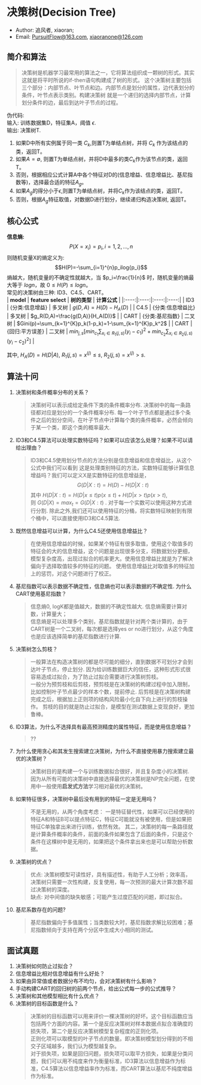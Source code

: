# 决策树(Decision Tree)
+ Author: 追风者, xiaoran;     
+ Email:  PursuitFlow@163.com, xiaoranone@126.com          

## 简介和算法     
> 决策树是机器学习最常用的算法之一，它将算法组织成一颗树的形式。其实这就是将平时所说的if-then语句构建成了树的形式。
这个决策树主要包括三个部分：内部节点、叶节点和边。内部节点是划分的属性，边代表划分的条件，叶节点表示类别。构建决策树
就是一个递归的选择内部节点，计算划分条件的边，最后到达叶子节点的过程。     

伪代码:     
输入: 训练数据集D，特征集A，阈值 $\epsilon$.     
输出: 决策树T.      
1. 如果D中所有实例属于同一类 $C_k$,则置T为单结点树，并将 $C_k$ 作为该结点的类，返回T。      
2. 如果$A=\emptyset$, 则置T为单结点树，并将D中最多的类$C_k$作为该节点的类，返回T。   
3. 否则，根据相应公式计算A中各个特征对D的(信息增益、信息增益比、基尼指数等)，选择最合适的特征$A_g$。     
4. 如果$A_g$的得分小于$\epsilon$,则置T为单结点树，并将$C_k$作为该结点的类，返回T。       
5. 否则，根据$A_g$特征取值，对数据D进行划分，继续递归构造决策树, 返回T。    

## 核心公式     
**信息熵:** 
$$P(X=x_i)=p_i, i=1,2,...,n$$
则随机变量X的熵定义为:
$$H(P)=-\sum_{i=1}^{n}p_ilog{p_i}$$
熵越大，随机变量的不确定性就越大，当 $p_i=\frac{1}{n}$ 时，随机变量的熵最大等于 $logn$，故 $0 \leq H(P) \leq logn$。  
常见的决策树由三种: ID3、C4.5、CART。        
| **model**   | **feature select**   | **树的类型**   | **计算公式**   | 
|:----:|:----:|:----:|:----:|
| ID3       | {分类:信息增益}   | 多叉树   | $g(D,A)=H(D)-H_A(D)$    | 
| C4.5      | {分类:信息增益比}   | 多叉树   | $g_R(D,A)=\frac{g(D,A)}{H_A(D)}$   | 
| CART      | {分类:基尼指数}   | 二叉树   | $Gini(p)=\sum_{k=1}^{K}p_k(1-p_k)=1-\sum_{k=1}^{K}p_k^2$   | 
| CART      | {回归:平方误差}   | 二叉树   | $min_{j,s}[min_{c_1} \sum_{x_i \in R_1(j,s)}(y_i-c_1)^2 + min_{c_2} \sum_{x_i \in R_2(j,s)}(y_i-c_2)^2]$    |  
    
其中, $H_A(D)=H(D|A)$, $R_1(j,s)={x^{(j)}\leq s}$, $R_2(j,s)={x^{(j)} > s}$.                
## 算法十问         
1. 决策树和条件概率分布的关系？     
    > 决策树可以表示成给定条件下类的条件概率分布. 决策树中的每一条路径都对应是划分的一个条件概率分布. 每一个叶子节点都是通过多个条件之后的划分空间，在叶子节点中计算每个类的条件概率，必然会倾向于某一个类，即这个类的概率最大.       
2. ID3和C4.5算法可以处理实数特征吗？如果可以应该怎么处理？如果不可以请给出理由？        
    > ID3和C4.5使用划分节点的方法分别是信息增益和信息增益比，从这个公式中我们可以看到 这是处理类别特征的方法，实数特征能够计算信息增益吗？我们可以定义X是实数特征的信息增益是， 
    > $$G(D|X:t)=H(D)-H(D|X:t)$$ 
    > 其中 $H(D|X:t)=H(D|x \leq t)p(x \leq t)+H(D|x>t)p(x>t)$,  
    > 则 $G(D|X)=max_t=G(D|X:t)$ . 对于每一个实数可以使用这种方式进行分割. 除此之外,我们还可以使用特征的分桶，将实数特征映射到有限个桶中，可以直接使用ID3和C4.5算法.      
3. 既然信息增益可以计算，为什么C4.5还使用信息增益比？       
    > 在使用信息增益的时候，如果某个特征有很多取值，使用这个取值多的特征会的大的信息增益，这个问题是出现很多分支，将数据划分更细，模型复杂度高，出现过拟合的机率更大。使用信息增益比就是为了解决偏向于选择取值较多的特征的问题。 使用信息增益比对取值多的特征加上的惩罚，对这个问题进行了校正。     
4. 基尼指数可以表示数据不确定性，信息熵也可以表示数据的不确定性. 为什么CART使用基尼指数？           
    > 信息熵0, logK都是值越大，数据的不确定性越大. 信息熵需要计算对数，计算量大；  
    > 信息熵是可以处理多个类别，基尼指数就是针对两个类计算的，由于CART树是一个二叉树，每次都是选择yes or no进行划分，从这个角度也是应该选择简单的基尼指数进行计算.         
5. 决策树怎么剪枝？         
    > 一般算法在构造决策树的都是尽可能的细分，直到数据不可划分才会到达叶子节点，停止划分. 因为给训练数据巨大的信任，这种形式形式很容易造成过拟合，为了防止过拟合需要进行决策树剪枝。  
    > 一般分为预剪枝和后剪枝，预剪枝是在决策树的构建过程中加入限制，比如控制叶子节点最少的样本个数，提前停止. 后剪枝是在决策树构建完成之后，根据加上正则项的结构风险最小化自下向上进行的剪枝操作。 剪枝的目的就是防止过拟合，是模型在测试数据上变现良好，更加鲁棒。 
6. ID3算法，为什么不选择具有最高预测精度的属性特征，而是使用信息增益？
    > ??
7. 为什么使用贪心和其发生搜索建立决策树，为什么不直接使用暴力搜索建立最优的决策树？        
    > 决策树目的是构建一个与训练数据拟合很好，并且复杂度小的决策树. 因为从所有可能的决策树中直接选择最优的决策树是NP完全问题，在使用中一般使用**启发式方法**学习相对最优的决策树。         
8. 如果特征很多，决策树中最后没有用到的特征一定是无用吗？       
    > 不是无用的，从两个角度考虑：
    > 一是特征替代性，如果可以已经使用的特征A和特征B可以提点特征C，特征C可能就没有被使用，但是如果把特征C单独拿出来进行训练，依然有效。
    > 其二，决策树的每一条路径就是计算条件概率的条件，前面的条件如果包含了后面的条件，只是这个条件在这棵树中是无用的，如果把这个条件拿出来也是可以帮助分析数据。      
9. 决策树的优点？        
    > 优点: 决策树模型可读性好，具有描述性，有助于人工分析；效率高，决策树只需要一次性构建，反复使用，每一次预测的最大计算次数不超过决策树的深度。     
    > 缺点: 对中间值的缺失敏感；可能产生过度匹配的问题，即过拟合。
10. 基尼系数存在的问题?       
    > 基尼指数偏向于多值属性；当类数较大时，基尼指数求解比较困难；基尼指数倾向于支持在两个分区中生成大小相同的测试。
     
## 面试真题
1. 决策树如何防止过拟合？
2. 信息增益比相对信息增益有什么好处？
3. 如果由异常值或者数据分布不均匀，会对决策树有什么影响？
4. 手动构建CART的回归树的前两个节点，给出公式每一步的公式推导？
5. 决策树和其他模型相比有什么优点？
6. 决策树的目标函数是什么？
    > 决策树的目标函数可以用来评价一棵决策树的好坏。这个目标函数应当包括两个方面的内容。第一个是反应决策树对样本数据点拟合准确度的损失项，第二个是反应决策树模型复杂程度的正则化项。  
    > 正则化项可以取模型的叶子节点的数量。即决策树模型划分得到的不相交子区域越多，我们认为模型越复杂。  
    > 对于损失项，如果是回归问题，损失项可以取平方损失，如果是分类问题，我们可以用不纯度来作为衡量标准，ID3算法以信息增益作为标准，C4.5算法以信息增益率作为标准，而CART算法以基尼不纯度增益作为标准。  
